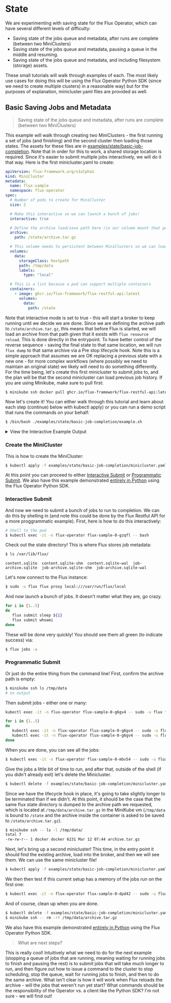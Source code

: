 # State

We are experimenting with saving state for the Flux Operator, which can have several different levels
of difficulty:

 - Saving state of the jobs queue and metadata, after runs are complete (between two MiniClusters)
 - Saving state of the jobs queue and metadata, pausing a queue in the middle and resuming.
 - Saving state of the jobs queue and metadata, and including filesystem (storage) assets.

These small tutorials will walk through examples of each. The most likely use cases for doing
this will be using the Flux Operator Python SDK (since we need to create multiple clusters)
in a reasonable way) but for the purposes of explanation, minicluster.yaml files are provided
as well.

## Basic Saving Jobs and Metadata

> Saving state of the jobs queue and metadata, after runs are complete (between two MiniClusters)

This example will walk through creating two MiniClusters - the first running a set of jobs (and finishing)
and the second cluster then loading those states. The assets for these files are in 
[examples/state/basic-job-completion](https://github.com/flux-framework/flux-operator/tree/main/examples).
Note that in order for this to work, a shared storage location is required. Since it's easier to submit
multiple jobs interactively, we will do it that way. Here is the first minicluster.yaml to create:


```yaml
apiVersion: flux-framework.org/v1alpha1
kind: MiniCluster
metadata:
  name: flux-sample
  namespace: flux-operator
spec:
  # Number of pods to create for MiniCluster
  size: 2

  # Make this interactive so we can launch a bunch of jobs!
  interactive: true

  # Define the archive load/save path here (in our volume mount that persists)
  archive:
    path: /state/archive.tar.gz

  # This volume needs to persistent between MiniClusters so we can load the archive!
  volumes:
    data:
      storageClass: hostpath
      path: /tmp/data
      labels:
        type: "local"

  # This is a list because a pod can support multiple containers
  containers:
    - image: ghcr.io/flux-framework/flux-restful-api:latest
      volumes:
        data:
          path: /state
```

Note that interactive mode is set to true - this will start a broker to keep running until we decide we are done.
Since we are defining the archive path to `/state/archive.tar.gz`, this means that before Flux is started,
we will load an archive from that path given that it exists with `flux resource reload`. This is done directly
in the entrypoint. To have better control of the reverse sequence - saving the final state to that same location,
we will run `flux dump` to that same archive via a Pre stop lifecycle hook. Note this is a simple approach
that assumes we are OK replacing a previous state with a new one - for more complex workflows (where
possibly we need to maintain an original state) we likely will need to do something differently. For
the time being, let's create this first minicluster to submit jobs to, and the plan will be
that the second minicluster can load previous job history. If you are using
Minikube, make sure to pull first:

```bash
$ minikube ssh docker pull ghcr.io/flux-framework/flux-restful-api:latest
```

Now let's create it! You can either walk through this tutorial and learn about each step (continue)
below with kubectl apply) or you can run a demo script that runs the commands on your behalf:

```bash
$ /bin/bash ./examples/state/basic-job-completion/example.sh
```

<details>

<summary>View the Interactive Example Output</summary>

<script async id="asciicast-566800" src="https://asciinema.org/a/566800.js" data-speed="2"></script>


```bash
$ bash examples/state/basic-job-completion/example.sh  
```
```console
🌀️ Creating first MiniCluster...
minicluster.flux-framework.org/flux-sample created

🥱️ Sleeping 20 seconds to wait for cluster...Broker pod is flux-sample-0-qwsqw

🤓️ Contents of /tmp/data in MiniKube

✨️ Submitting jobs
ƒQK5i1V
ƒmXbRuh
ƒw92msM
ƒ27R1o9y
ƒ2JTUStw
ƒ2UhyUuD
ƒ2eVnjqH
ƒ2prDixw
ƒ2zV94Cw

🥱️ Waiting for jobs...
Jobs finished...
       JOBID USER     NAME       ST NTASKS NNODES     TIME INFO
    ƒ2zV94Cw flux     whoami      S      1      -        - 
    ƒ2prDixw flux     sleep       R      1      1   3.740s flux-sample-0
    ƒ2eVnjqH flux     whoami     CD      1      1   0.042s flux-sample-0
    ƒ2UhyUuD flux     sleep      CD      1      1   4.023s flux-sample-0
    ƒ2JTUStw flux     whoami     CD      1      1   0.045s flux-sample-0
    ƒ27R1o9y flux     sleep      CD      1      1   3.022s flux-sample-0
     ƒw92msM flux     whoami     CD      1      1   0.015s flux-sample-0
     ƒmXbRuh flux     sleep      CD      1      1   2.019s flux-sample-0

🥱️ Wait a minute to be sure we have saved...

🧊️ Current state directory at /var/lib/flux...
total 4332
-rw-r--r-- 1 flux flux  151552 Mar 12 16:36 content.sqlite
-rw-r--r-- 1 flux flux 4120032 Mar 12 16:37 content.sqlite-wal
-rw-r--r-- 1 flux flux    4096 Mar 12 16:36 job-archive.sqlite
-rw-r--r-- 1 flux flux   32768 Mar 12 16:37 job-archive.sqlite-shm
-rw-r--r-- 1 flux flux  123632 Mar 12 16:37 job-archive.sqlite-wal

🧊️ Current archive directory at /state... should be empty, not saved yet
total 0
Cleaning up...
minicluster.flux-framework.org "flux-sample" deleted
total 7
-rw-rw-r-- 1 docker docker 6165 Mar 12 16:38 archive.tar.gz

🌀️ Creating second MiniCluster
minicluster.flux-framework.org/flux-sample created

🥱️ Sleeping a minute to wait for cluster...
Broker pod is flux-sample-0-jpx76

🤓️ Contents of /tmp/data in MiniKube - should be populated with archive from first
total 7
-rw-rw-r-- 1 docker docker 6165 Mar 12 16:38 archive.tar.gz

🤓️ Inspecting state directory in new cluster...
total 1308
-rw-r--r-- 1 flux flux    4096 Mar 12 16:38 content.sqlite
-rw-r--r-- 1 flux flux 1281352 Mar 12 16:38 content.sqlite-wal
-rw-r--r-- 1 flux flux    4096 Mar 12 16:38 job-archive.sqlite
-rw-r--r-- 1 flux flux   32768 Mar 12 16:38 job-archive.sqlite-shm
-rw-r--r-- 1 flux flux   12392 Mar 12 16:38 job-archive.sqlite-wal

😎️ Looking to see if old job history exists...
       JOBID USER     NAME       ST NTASKS NNODES     TIME INFO
    ƒ2zV94Cw flux     whoami     CD      1      1   0.037s flux-sample-0
    ƒ2prDixw flux     sleep      CD      1      1   5.023s flux-sample-0
    ƒ2eVnjqH flux     whoami     CD      1      1   0.042s flux-sample-0
    ƒ2UhyUuD flux     sleep      CD      1      1   4.023s flux-sample-0
    ƒ2JTUStw flux     whoami     CD      1      1   0.045s flux-sample-0
    ƒ27R1o9y flux     sleep      CD      1      1   3.022s flux-sample-0
     ƒw92msM flux     whoami     CD      1      1   0.015s flux-sample-0
     ƒmXbRuh flux     sleep      CD      1      1   2.019s flux-sample-0
Cleaning up..
minicluster.flux-framework.org "flux-sample" deleted
```

</details>

### Create the MiniCluster

This is how to create the MiniCluster:

```bash
$ kubectl apply -f examples/state/basic-job-completion/minicluster.yaml 
```

At this point you can proceed to either [Interactive Submit](#interactive-submit) or [Programmatic Submit](#programmatic-submit).
We also have this example demonstrated [entirely in Python](https://github.com/flux-framework/flux-operator/tree/main/sdk/python/v1alpha1/examples/state-basic-job-completion-minicluster.py) using the Flux Operator Python SDK.

### Interactive Submit

And now we need to submit a bunch of jobs to run to completion. We can do this by shelling in (and
note this could be done by the Flux Restful API for a more proggrammatic example). First,
here is how to do this interactively:

```bash
# Shell to the pod
$ kubectl exec -it -n flux-operator flux-sample-0-gzqfl -- bash
```

Check out the state directory! This is where Flux stores job metadata:

```bash
$ ls /var/lib/flux/
```
```console
content.sqlite  content.sqlite-shm  content.sqlite-wal  job-archive.sqlite  job-archive.sqlite-shm  job-archive.sqlite-wal
```

Let's now connect to the Flux instance:

```bash
$ sudo -u flux flux proxy local:///var/run/flux/local
```

And now launch a bunch of jobs. It doesn't matter what they are, go crazy.

```bash
for i in {1..5}
do
   flux submit sleep ${i}
   flux submit whoami
done
```
These will be done very quickly! You should see them all green (to indicate success) via:

```bash
$ flux jobs -a
```

### Programmatic Submit

Or just do the entire thing from the command line! First, confirm the archive path is empty:

```bash
$ minikube ssh ls /tmp/data
# no output
```

Then submit jobs - either one or many:

```bash
kubectl exec -it -n flux-operator flux-sample-0-g6gv4 -- sudo -u flux flux proxy local:///var/run/flux/local flux submit sleep 2

for i in {1..5}
do
   kubectl exec -it -n flux-operator flux-sample-0-g6gv4 -- sudo -u flux flux proxy local:///var/run/flux/local flux submit sleep ${i}
   kubectl exec -it -n flux-operator flux-sample-0-g6gv4 -- sudo -u flux flux proxy local:///var/run/flux/local flux submit whoami
done
```

When you are done, you can see all the jobs:

```bash
$ kubectl exec -it -n flux-operator flux-sample-0-mbv54 -- sudo -u flux flux proxy local:///var/run/flux/local flux jobs -a
```

Give the jobs a little bit of time to run, and after that, outside of the shell (if you didn't already exit) let's delete the Minicluster.

```bash
$ kubectl delete -f examples/state/basic-job-completion/minicluster.yaml 
```

Since we have the lifecycle hook in place, it's going to take slightly longer to be terminated than if we didn't.
At this point, it should be the case that the same flux state directory is dumped to the archive path we requested, 
which is located at `/tmp/data/archive.tar.gz` in the MiniKube vm (`/tmp/data` is bound to `/state` and the
archive inside the container is asked to be saved to `/state/archive.tar.gz`).

```bash
$ minikube ssh -- ls -l /tmp/data/
total 7
-rw-rw-r-- 1 docker docker 6231 Mar 12 07:44 archive.tar.gz
```

Next, let's bring up a second minicluster! This time, in the entry point it should find the existing archive,
load into the broker, and then we will see them. We can use the same minicluster file!

```bash
$ kubectl apply -f examples/state/basic-job-completion/minicluster.yaml 
```

We then then test if this current setup has a memory of the jobs run on the first one:

```bash
$ kubectl exec -it -n flux-operator flux-sample-0-dpd42 -- sudo -u flux flux proxy local:///var/run/flux/local flux jobs -a
```

And of course, clean up when you are done.

```bash
$ kubectl delete -f examples/state/basic-job-completion/minicluster.yaml 
$ minikube ssh -- rm -rf /tmp/data/archive.tar.gz
```

We also have this example demonstrated [entirely in Python](https://github.com/flux-framework/flux-operator/tree/main/sdk/python/v1alpha1/examples/state-basic-job-completion-minicluster.py) using the Flux Operator Python SDK.

> What are next steps?

This is really cool! Intuitively what we need to do for the next example (stopping a queue of jobs that are running,
meaning waiting for running jobs to finish and pausing the rest) is to submit jobs that will take much longer to run,
and then figure out how to issue a command to the cluster to stop scheduling, stop the queue, wait for running jobs to
finish, and then to do the same archive. What isn't clear is how it will work when Flux reloads the archive - will
the jobs that weren't run yet start? What commands should be the responsibility of the Operator vs. a client like
the Python SDK? I'm not sure - we will find out! 